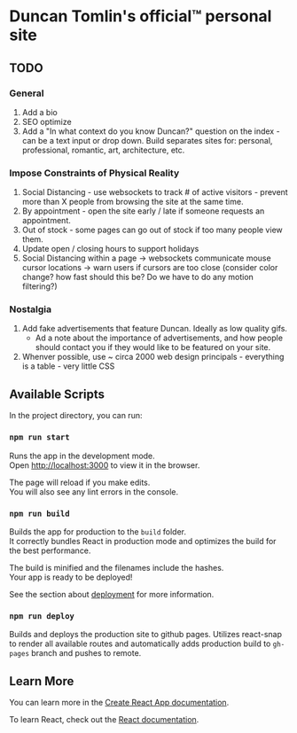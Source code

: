 # Duncan Tomlin's official™ personal site


## TODO 

### General 

1. Add a bio
2. SEO optimize
2. Add a "In what context do you know Duncan?" question on the index - can be a text input or drop down. Build separates sites for: personal, professional, romantic, art, architecture, etc.

### Impose Constraints of Physical Reality 

1. Social Distancing - use websockets to track # of active visitors - prevent more than X people from browsing the site at the same time.
2. By appointment - open the site early / late if someone requests an appointment.
3. Out of stock - some pages can go out of stock if too many people view them.
4. Update open / closing hours to support holidays
5. Social Distancing within a page -> websockets communicate mouse cursor locations -> warn users if cursors are too close (consider color change? how fast should this be? Do we have to do any motion filtering?)

### Nostalgia

1. Add fake advertisements that feature Duncan. Ideally as low quality gifs.
    - Ad a note about the importance of advertisements, and how people should contact you if they would like to be featured on your site. 
2. Whenver possible, use ~ circa 2000 web design principals - everything is a table - very little CSS

## Available Scripts

In the project directory, you can run:

### `npm run start`

Runs the app in the development mode.<br />
Open [http://localhost:3000](http://localhost:3000) to view it in the browser.

The page will reload if you make edits.<br />
You will also see any lint errors in the console.

### `npm run build`

Builds the app for production to the `build` folder.<br />
It correctly bundles React in production mode and optimizes the build for the best performance.

The build is minified and the filenames include the hashes.<br />
Your app is ready to be deployed!

See the section about [deployment](https://facebook.github.io/create-react-app/docs/deployment) for more information.

### `npm run deploy`

Builds and deploys the production site to github pages. Utilizes react-snap to render all available routes and automatically adds production build to `gh-pages` branch and pushes to remote.

## Learn More

You can learn more in the [Create React App documentation](https://facebook.github.io/create-react-app/docs/getting-started).

To learn React, check out the [React documentation](https://reactjs.org/).
